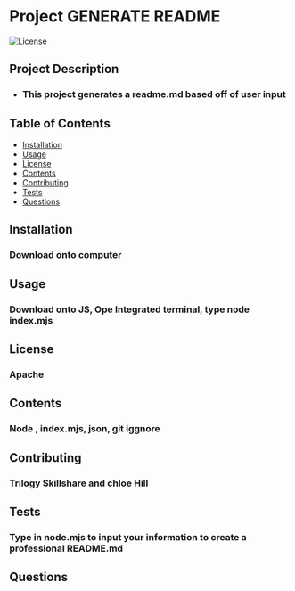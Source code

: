 # Project GENERATE README 
   [![License](https://img.shields.io/badge/License-Apache_2.0-blue.svg)](https://opensource.org/licenses/Apache-2.0)
## Project Description   
   * ### This project generates a readme.md based off of user input

## Table of Contents
- [Installation](#installation)
- [Usage](#usage)
- [License](#license)
- [Contents](#contents)
- [Contributing](#contributing) 
- [Tests](#tests) 
- [Questions](#questions) 

## Installation
   ### Download onto computer
## Usage
   ### Download onto JS, Ope Integrated terminal, type node index.mjs
## License 
   ### Apache
## Contents  
   ### Node , index.mjs, json, git iggnore
## Contributing  
   ### Trilogy Skillshare and chloe Hill
## Tests
   ### Type in node.mjs to input your information to create a professional README.md 
## Questions 
   ### 

